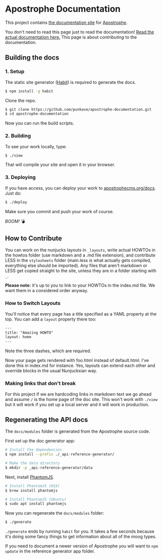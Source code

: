 Apostrophe Documentation
========================

This project contains [the documentation site](http://apostrophecms.org/docs/index.html) for [Apostrophe](http://apostrophecms.org/).

You don't need to read this page just to read the documentation! [Read the actual documentation here.](../index.html) This page is about *contributing* to the documentation.

Building the docs
-----------------

### 1. Setup

The static site generator ([Habit](https://github.com/punkave/habit)) is required to generate the docs.

```sh
$ npm install -g habit
```

Clone the repo.

```sh
$ git clone https://github.com/punkave/apostrophe-documentation.git
$ cd apostrophe-documentation
```

Now you can run the build scripts.

### 2. Building

To see your work locally, type:

```sh
$ ./view
```

That will compile your site and open it in your browser.

### 3. Deploying

If you have access, you can deploy your work to [apostrophecms.org/docs](http://apostrophecms.org/docs/index.html). Just do:

```sh
$ ./deploy
```

Make sure you commit and push your work of course.

*BOOM!* :bomb:

How to Contribute
-----------------

You can work on the nunjucks layouts in `_layouts`, write actual HOWTOs in the howtos folder (use markdown and a .md file extension), and contribute LESS in the `stylesheets` folder (main.less is what actually gets compiled, everything else should be imported). Any files that aren't markdown or LESS get copied straight to the site, unless they are in a folder starting with `_`.

**Please note:** it's up to you to link to your HOWTOs in the index.md file. We want them in a considered order anyway.

### How to Switch Layouts

You'll notice that every page has a title specified as a YAML property at the top. You can add a `layout` property there too:

```html
---
title: "Amazing HOWTO"
layout: home
---
```

Note the three dashes, which are required.

Now your page gets rendered with foo.html instead of default.html. I've done this in index.md for instance. Yes, layouts can extend each other and override blocks in the usual Nunjucksian way.

### Making links that don't break

For this project if we are hardcoding links in markdown text we go ahead and assume `/` is the home page of the doc site. This won't work with `./view` but it will work if you set up a local server and it will work in production.

Regenerating the API docs
-------------------------

The `docs/modules` folder is generated from the Apostrophe source code.

First set up the doc generator app:

```sh
# Install the dependencies
$ npm install --prefix ./_api-reference-generator/

# Make the data directory
$ mkdir -p _api-reference-generator/data
```

Next, install [PhantomJS](http://phantomjs.org/).

```sh
# Install PhantomJS (OSX)
$ brew install phantomjs

# Install PhantomJS (Ubuntu)
$ sudo apt install phantomjs
```

Now you can regenerate the `docs/modules` folder:

```sh
$ ./generate
```

`./generate` ends by running `habit` for you. It takes a few seconds because it's doing some fancy things to get information about all of the moog types.

If you need to document a newer version of Apostrophe you will want to `npm update` in the reference generator app folder.

